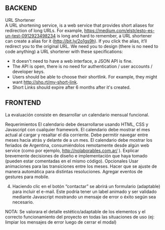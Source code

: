 ## BACKEND 
URL Shortener <br />
A URL shortening service, is a web service that provides short aliases for redirection of long URLs. For example, https://medium.com/elstr/esto-es-un-test-0912923498234 is long and hard to remember, a URL shortener can create a alias for it (http://bit.ly/2o1gs9h). If you click the alias, it’ll redirect you to the original URL. 
We need you to design (there is no need to code anything) a URL shortener with these specifications: 
* It doesn't need to have a web interface, a JSON API is fine. 
* The API is open, there is no need for authentication / user accounts / developer keys. 
* Users should be able to choose their shortlink. For example, they might want http://sho.rt/my-short-link. 
* Short Links should expire after 6 months after it's created. 

## FRONTEND 
La evaluación consiste en desarrollar un calendario mensual funcional.

Requerimientos 
El calendario debe desarrollarse usando HTML, CSS y Javascript con cualquier framework. 
El calendario debe mostrar el mes actual al cargar y resaltar el día corriente. Debe permitir navegar entre meses hacia atrás y delante de a un mes. 
El calendario debe mostrar los feriados de Argentina, consumiéndolos remotamente desde algún web service (como por ejemplo, http://nolaborables.com.ar/ ). 
Explicar brevemente decisiones de diseño e implementación que haya tomado (pueden estar comentadas en el mismo código). 
Opcionales 
Usar animaciones para las transiciones entre los meses. Hacer que se ajuste de manera automática para distintas resoluciones. Agregar eventos de gestures para mobile. 



4) Haciendo clic en el botón “contactar” se abrirá un formulario (adaptable) para incluir el e-mail. Este podría tener un label animado y
ser validado mediante Javascript mostrando un mensaje de error o éxito según sea necesario.

NOTA: Se valorara el detalle estético/adaptable de los elementos y el correcto funcionamiento del proyecto en todas las situaciones de uso
(ej: limpiar los mensajes de error luego de cerrar el modal)
